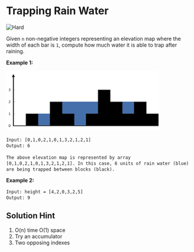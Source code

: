 # Trapping Rain Water

![Hard](https://img.shields.io/badge/Difficulty-Hard-red)

Given `n` non-negative integers representing an elevation map where the width of each bar is `1`, compute how much water it is able to trap after raining.

**Example 1:**

![trap](rainwatertrap.png)

```
Input: [0,1,0,2,1,0,1,3,2,1,2,1]
Output: 6

The above elevation map is represented by array [0,1,0,2,1,0,1,3,2,1,2,1]. In this case, 6 units of rain water (blue) are being trapped between blocks (black).
```
**Example 2:**
```
Input: height = [4,2,0,3,2,5]
Output: 9
```

## Solution Hint
1. O(n) time O(1) space
2. Try an accumulator
3. Two opposing indexes